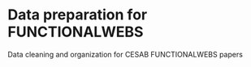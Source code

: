 Data preparation for FUNCTIONALWEBS
===================================

Data cleaning and organization for CESAB FUNCTIONALWEBS papers

